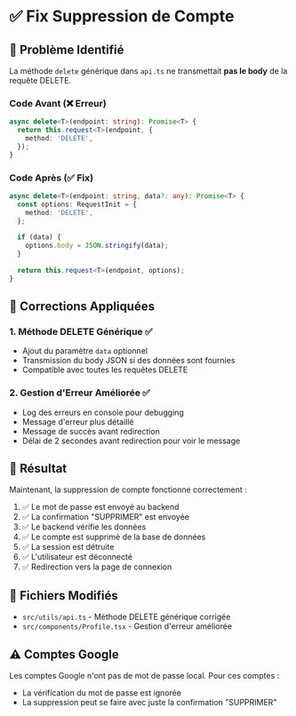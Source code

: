 # ✅ Fix Suppression de Compte

## 🐛 Problème Identifié

La méthode `delete` générique dans `api.ts` ne transmettait **pas le body** de la requête DELETE.

### Code Avant (❌ Erreur)
```typescript
async delete<T>(endpoint: string): Promise<T> {
  return this.request<T>(endpoint, {
    method: 'DELETE',
  });
}
```

### Code Après (✅ Fix)
```typescript
async delete<T>(endpoint: string, data?: any): Promise<T> {
  const options: RequestInit = {
    method: 'DELETE',
  };
  
  if (data) {
    options.body = JSON.stringify(data);
  }
  
  return this.request<T>(endpoint, options);
}
```

## 🔧 Corrections Appliquées

### 1. Méthode DELETE Générique ✅
- Ajout du paramètre `data` optionnel
- Transmission du body JSON si des données sont fournies
- Compatible avec toutes les requêtes DELETE

### 2. Gestion d'Erreur Améliorée ✅
- Log des erreurs en console pour debugging
- Message d'erreur plus détaillé
- Message de succès avant redirection
- Délai de 2 secondes avant redirection pour voir le message

## 🎯 Résultat

Maintenant, la suppression de compte fonctionne correctement :

1. ✅ Le mot de passe est envoyé au backend
2. ✅ La confirmation "SUPPRIMER" est envoyée
3. ✅ Le backend vérifie les données
4. ✅ Le compte est supprimé de la base de données
5. ✅ La session est détruite
6. ✅ L'utilisateur est déconnecté
7. ✅ Redirection vers la page de connexion

## 📝 Fichiers Modifiés

- `src/utils/api.ts` - Méthode DELETE générique corrigée
- `src/components/Profile.tsx` - Gestion d'erreur améliorée

## ⚠️ Comptes Google

Les comptes Google n'ont pas de mot de passe local. Pour ces comptes :
- La vérification du mot de passe est ignorée
- La suppression peut se faire avec juste la confirmation "SUPPRIMER"

